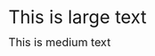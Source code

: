 <font size="6">This is large text</font>

<span style="font-size:20px;">This is medium text</span>


